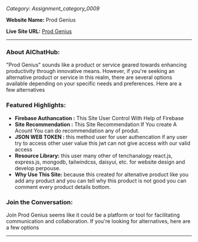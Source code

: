 *Category: Assignment_category_0009*

**Website Name:** Prod Genius

**Live Site URL:** [Prod Genius](https://www.aichathub.com)

---

### About AIChatHub:

"Prod Genius" sounds like a product or service geared towards enhancing productivity through innovative means. However, if you're seeking an alternative product or service in this realm, there are several options available depending on your specific needs and preferences. Here are a few alternatives

### Featured Highlights:

- **Firebase Authancation :** This Site User Control With Help of Firebase
- **Site Recommendation :** This Site Recommendation If You create A Acount You can do recommendation any of produt.
- **JSON WEB TOKEN :** this method user for user authencation if any user try to access other user value this jwt can not give access with our valid access
- **Resource Library:** this user many other of tenchanalogy react.js, express.js, mongodb, tailwindcss, daisyui, etc. for website design and develop perpouse.
- **Why Use This Site:** because this created for altenative product like you add any product and you can tell why this product is not good you can comment every product details bottom.

### Join the Conversation:

Join Prod Genius  seems like it could be a platform or tool for facilitating communication and collaboration. If you're looking for alternatives, here are a few options

--- 

